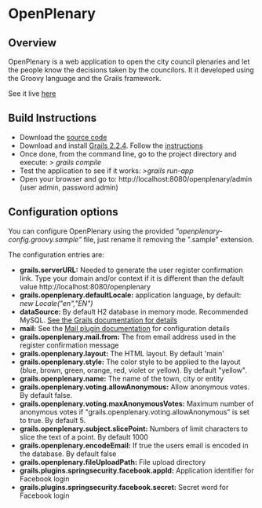 # OpenPlenary

## Overview
OpenPlenary is a web application to open the city council plenaries and let the people know the decisions taken by the councilors. It it developed using the Groovy language and the Grails framework.

See it live [here](http://cardedeu.plensoberts.cat)

## Build Instructions

 * Download the [source code](https://github.com/IndignatsCardedeu/OpenPlenary)
 * Download and install [Grails 2.2.4](http://grails.org/download). Follow the [instructions](http://grails.github.io/grails-doc/2.2.4/guide/gettingStarted.html)
 * Once done, from the command line, go to the project directory and execute: *> grails compile*
 * Test the application to see if it works: *>grails run-app*
 * Open your browser and go to: http://localhost:8080/openplenary/admin (user admin, password admin) 

## Configuration options
You can configure OpenPlenary using the provided _"openplenary-config.groovy.sample"_ file, just rename it removing the ".sample" extension.

The configuration entries are:

 * **grails.serverURL:** Needed to generate the user register confirmation link. Type your domain and/or context if it is different than the default value http://localhost:8080/openplenary
 * **grails.openplenary.defaultLocale:** application language, by default: _new Locale("en","EN")_
 * **dataSource:** By default H2 database in memory mode. Recommended MySQL. [See the Grails documentation for details](http://grails.org/doc/2.1.0/guide/single.html#dataSource)
 * **mail:** See the [Mail plugin documentation](http://grails.org/plugin/mail) for configuration details 
 * **grails.openplenary.mail.from:** The from email address used in the register confirmation message
 * **grails.openplenary.layout:** The HTML layout. By default 'main' 
 * **grails.openplenary.style:** The color style to be applied to the layout (blue, brown, green, orange, red, violet or yellow). By default "yellow".
 * **grails.openplenary.name:** The name of the town, city or entity
 * **grails.openplenary.voting.allowAnonymous:** Allow anonymous votes. By default false.
 * **grails.openplenary.voting.maxAnonymousVotes:** Maximum number of anonymous votes if "grails.openplenary.voting.allowAnonymous" is set to true. By default 5.
 * **grails.openplenary.subject.slicePoint:** Numbers of limit characters to slice the text of a point. By default 1000
 * **grails.openplenary.encodeEmail:** If true the users email is encoded in the database. By default false
 * **grails.openplenary.fileUploadPath:** File upload directory 
 * **grails.plugins.springsecurity.facebook.appId:** Application identifier for Facebook login
 * **grails.plugins.springsecurity.facebook.secret:** Secret word for Facebook login 
